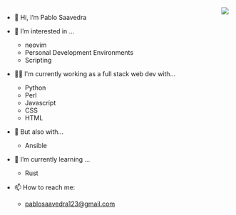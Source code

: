 <img align="right" src="https://gifimage.net/wp-content/uploads/2017/11/falling-leaves-gif-transparent-12.gif" />

- 👋 Hi, I’m Pablo Saavedra

- 👀 I’m interested in ...
  - neovim
  - Personal Development Environments
  - Scripting

- 👨‍💻 I'm currently working as a full stack web dev with...
  - Python
  - Perl
  - Javascript
  - CSS
  - HTML

- 🥷 But also with...
  - Ansible

- 🌱 I’m currently learning ...
  - Rust

- 📫 How to reach me: 
  - pablosaavedra123@gmail.com

<!---
pablos123/pablos123 is a ✨ special ✨ repository because its `README.md` (this file) appears on your GitHub profile.
You can click the Preview link to take a look at your changes.
--->
